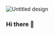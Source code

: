 ![Untitled design](https://user-images.githubusercontent.com/52180444/121585892-f3cf2780-c9e7-11eb-9e09-d7c72f3dd4e3.png)


### Hi there 👋

<!--
**karyRmartinez/karyRmartinez** is a ✨ _special_ ✨ repository because its `README.md` (this file) appears on your GitHub profile.

Here are some ideas to get you started:

- 🔭 I’m currently working on https://github.com/karyRmartinez/HOPS-2.0
- 🌱 I’m currently learning Swift.
- 👯 I’m looking to collaborate on ...
- 🤔 I’m looking for help with ...
- 💬 Ask me about ...
- 📫 How to reach me: https://www.linkedin.com/in/kary-r-martinez-478682190/
- 😄 Pronouns: ...
- ⚡ Fun fact: ...
-->
